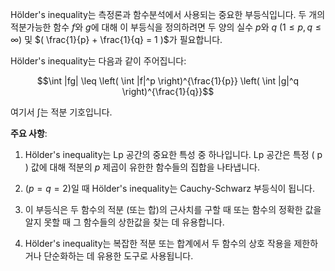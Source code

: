 Hölder's inequality는 측정론과 함수분석에서 사용되는 중요한 부등식입니다. 두 개의 적분가능한 함수 $f$와 $g$에 대해 이 부등식을 정의하려면 두 양의 실수 $p$와 $q$ $(1 \leq p, q \leq \infty)$ 및 $( \frac{1}{p} + \frac{1}{q} = 1 )$가 필요합니다.

Hölder's inequality는 다음과 같이 주어집니다:

$$\int |fg| \leq \left( \int |f|^p \right)^{\frac{1}{p}} \left( \int |g|^q \right)^{\frac{1}{q}}$$

여기서 $\int$는 적분 기호입니다.

**주요 사항**:
1. Hölder's inequality는 Lp 공간의 중요한 특성 중 하나입니다. Lp 공간은 특정 \( p \) 값에 대해 적분의 $p$ 제곱이 유한한 함수들의 집합을 나타냅니다.

2. $( p = q = 2)$일 때 Hölder's inequality는 Cauchy-Schwarz 부등식이 됩니다.

3. 이 부등식은 두 함수의 적분 (또는 합)의 근사치를 구할 때 또는 함수의 정확한 값을 알지 못할 때 그 함수들의 상한값을 찾는 데 유용합니다.

4. Hölder's inequality는 복잡한 적분 또는 합계에서 두 함수의 상호 작용을 제한하거나 단순화하는 데 유용한 도구로 사용됩니다.